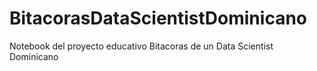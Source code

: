 # BitacorasDataScientistDominicano
Notebook del proyecto educativo Bitacoras de un Data Scientist Dominicano
